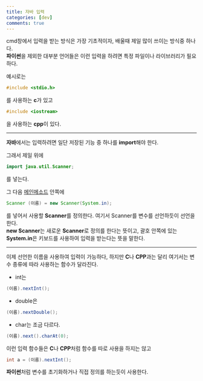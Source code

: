 ```yaml
---
title: 자바 입력
categories: [dev]
comments: true
---
```

cmd창에서 입력을 받는 방식은 가장 기초적이자, 배울때 제일 많이 쓰이는 방식중 하나다.   
**파이썬**을 제외한 대부분 언어들은 이런 입력을 하려면 특정 파일이나 라이브러리가 필요하다.    
   
예시로는
```c
#include <stdio.h>
```
를 사용하는 **c**가 있고
```cpp
#include <iostream>
```
을 사용하는 **cpp**이 있다.
- - -
**자바**에서는 입력하려면 일단 저장된 기능 중 하나를 **import**해야 한다.   

그래서 제일 위에
```java
import java.util.Scanner;
```
를 넣는다.   
   
그 다음 [메인메소드](https://re-monu.github.io/blog/2021-03/MainM) 안쪽에   
```java
Scanner (이름) = new Scanner(System.in);
```
를 넣어서 사용할 **Scanner**를 정의한다.
여기서 Scanner를 변수를 선언하듯이 선언을 한다.   
**new Scanner**는 새로운 **Scanner**로 정의를 한다는 뜻이고, 괄호 안쪽에 있는 **System.in**은 키보드를 사용하여 입력을 받는다는 뜻을 말한다.    
- - -
이제 선언한 이름을 사용하여 입력이 가능하다, 하지만 **C**나 **CPP**과는 달리 여기서는 변수 종류에 따라 사용하는 함수가 달라진다.   
+ int는 
```java
(이름).nextInt();
```
+ double은
```java
(이름).nextDouble();
```
+ char는 조금 다르다.
```java
(이름).next().charAt(0);
```
이런 입력 함수들은 **C**나 **CPP**처럼 함수를 따로 사용을 하지는 않고
```java
int a = (이름).nextInt();
```
**파이썬**처럼 변수를 초기화하거나 직접 정의를 하는듯이 사용한다.